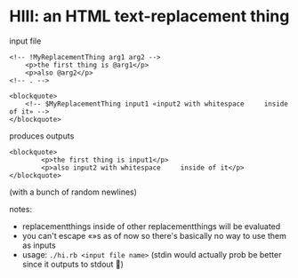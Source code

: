# HIII: an HTML text-replacement thing

input file
```
<!-- !MyReplacementThing arg1 arg2 -->
	<p>the first thing is @arg1</p>
	<p>also @arg2</p>
<!-- . -->

<blockquote>
	<!-- $MyReplacementThing input1 «input2 with whitespace     inside of it» -->
</blockquote>
```

produces outputs
```
<blockquote>
        <p>the first thing is input1</p>
        <p>also input2 with whitespace     inside of it</p>
</blockquote>
```
(with a bunch of random newlines)

notes:
- replacementthings inside of other replacementthings will be evaluated
- you can't escape «»s as of now so there's basically no way to use them as inputs
- usage: `./hi.rb <input file name>` (stdin would actually prob be better since it outputs to stdout :thinking:)
